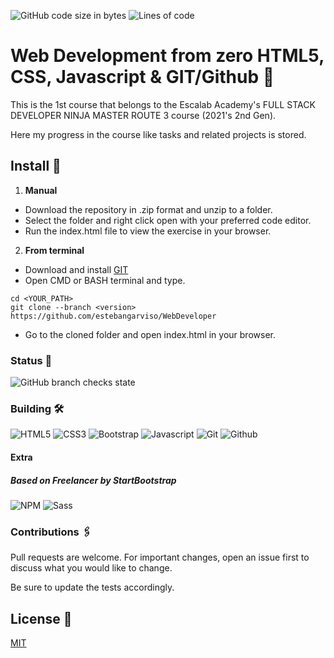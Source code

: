 ![GitHub code size in bytes](https://img.shields.io/github/languages/code-size/estebangarviso/WebDeveloper)
![Lines of code](https://img.shields.io/tokei/lines/github/estebangarviso/WebDeveloper)
# Web Development from zero HTML5, CSS, Javascript & GIT/Github 🚀
This is the 1st course that belongs to the Escalab Academy's FULL STACK DEVELOPER NINJA MASTER ROUTE 3 course (2021's 2nd Gen).

Here my progress in the course like tasks and related projects is stored.

## Install 🔧
1. **Manual**
  - Download the repository in .zip format and unzip to a folder.
  - Select the folder and right click open with your preferred code editor.
  - Run the index.html file to view the exercise in your browser.
2. **From terminal**
  - Download and install [GIT](https://git-scm.com/downloads)
  - Open CMD or BASH terminal and type.

```
cd <YOUR_PATH>
git clone --branch <version> https://github.com/estebangarviso/WebDeveloper
```

  - Go to the cloned folder and open index.html in your browser.
### Status 📖
![GitHub branch checks state](https://img.shields.io/github/checks-status/estebangarviso/WebDeveloper/main?style=solid)
### Building 🛠️
![HTML5](https://img.shields.io/badge/HTML-v.5.0.0-E34F26?style=solid&logoColor=ffffff&labelColor=E34F26&logo=html5)
![CSS3](https://img.shields.io/badge/CSS-v3.0.0-1572B6?style=solid&labelColor=1572B6&logo=css3)
![Bootstrap](https://img.shields.io/badge/Bootstrap-v4.6.0-7952B3?style=solid&logoColor=ffffff&labelColor=7952B3&logo=bootstrap)
![Javascript](https://img.shields.io/badge/Javascript-ES9-F7DF1E?style=solid&labelColor=F7DF1E&logoColor=000000&logo=JavaScript)
![Git](https://img.shields.io/badge/Git-2.31.0-F05032?style=solid&labelColor=F05032&logoColor=ffffff&logo=Git)
![Github](https://img.shields.io/badge/Github--181717?style=solid&labelColor=181717&logoColor=ffffff&logo=GitHub)

#### Extra
##### Based on Freelancer by StartBootstrap
![NPM](https://img.shields.io/badge/npm-v6.14.11-CB3837?style=solid&labelColor=CB3837&logoColor=ffffff&logo=NPM)
![Sass](https://img.shields.io/badge/Sass-v6.14.11-CB3837?style=solid&labelColor=CB3837&logoColor=ffffff&logo=Sass)

### Contributions 🖇️

Pull requests are welcome. For important changes, open an issue first to discuss what you would like to change.

Be sure to update the tests accordingly.

## License 📄
[MIT](https://choosealicense.com/licenses/mit/)